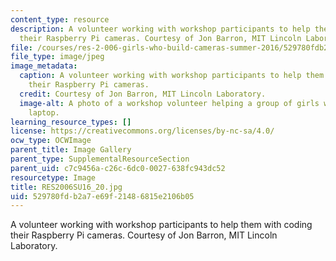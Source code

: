 ```yaml
---
content_type: resource
description: A volunteer working with workshop participants to help them with coding
  their Raspberry Pi cameras. Courtesy of Jon Barron, MIT Lincoln Laboratory.
file: /courses/res-2-006-girls-who-build-cameras-summer-2016/529780fdb2a7e69f21486815e2106b05_RES2006SU16_20.jpg
file_type: image/jpeg
image_metadata:
  caption: A volunteer working with workshop participants to help them with coding
    their Raspberry Pi cameras.
  credit: Courtesy of Jon Barron, MIT Lincoln Laboratory.
  image-alt: A photo of a workshop volunteer helping a group of girls working at a
    laptop.
learning_resource_types: []
license: https://creativecommons.org/licenses/by-nc-sa/4.0/
ocw_type: OCWImage
parent_title: Image Gallery
parent_type: SupplementalResourceSection
parent_uid: c7c9456a-c26c-6dc0-0027-638fc943dc52
resourcetype: Image
title: RES2006SU16_20.jpg
uid: 529780fd-b2a7-e69f-2148-6815e2106b05
---
```

A volunteer working with workshop participants to help them with coding their Raspberry Pi cameras. Courtesy of Jon Barron, MIT Lincoln Laboratory.